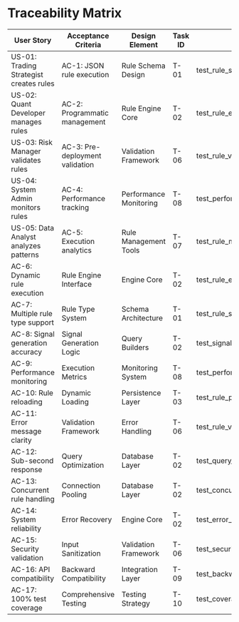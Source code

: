 # Traceability Matrix

| User Story | Acceptance Criteria | Design Element | Task ID | Test Case | Commit |
|------------|----------------------|----------------|---------|-----------|--------|
| US-01: Trading Strategist creates rules | AC-1: JSON rule execution | Rule Schema Design | T-01 | test_rule_schema.py | TBD |
| US-02: Quant Developer manages rules | AC-2: Programmatic management | Rule Engine Core | T-02 | test_rule_engine.py | TBD |
| US-03: Risk Manager validates rules | AC-3: Pre-deployment validation | Validation Framework | T-06 | test_rule_validation.py | TBD |
| US-04: System Admin monitors rules | AC-4: Performance tracking | Performance Monitoring | T-08 | test_performance_monitoring.py | TBD |
| US-05: Data Analyst analyzes patterns | AC-5: Execution analytics | Rule Management Tools | T-07 | test_rule_management.py | TBD |
| AC-6: Dynamic rule execution | Rule Engine Interface | Engine Core | T-02 | test_rule_engine.py | TBD |
| AC-7: Multiple rule type support | Rule Type System | Schema Architecture | T-01 | test_rule_schema.py | TBD |
| AC-8: Signal generation accuracy | Signal Generation Logic | Query Builders | T-02 | test_signal_generation.py | TBD |
| AC-9: Performance monitoring | Execution Metrics | Monitoring System | T-08 | test_performance_monitoring.py | TBD |
| AC-10: Rule reloading | Dynamic Loading | Persistence Layer | T-03 | test_rule_persistence.py | TBD |
| AC-11: Error message clarity | Validation Framework | Error Handling | T-06 | test_rule_validation.py | TBD |
| AC-12: Sub-second response | Query Optimization | Database Layer | T-02 | test_query_performance.py | TBD |
| AC-13: Concurrent rule handling | Connection Pooling | Database Layer | T-02 | test_concurrent_execution.py | TBD |
| AC-14: System reliability | Error Recovery | Engine Core | T-02 | test_error_recovery.py | TBD |
| AC-15: Security validation | Input Sanitization | Validation Framework | T-06 | test_security_validation.py | TBD |
| AC-16: API compatibility | Backward Compatibility | Integration Layer | T-09 | test_backward_compatibility.py | TBD |
| AC-17: 100% test coverage | Comprehensive Testing | Testing Strategy | T-10 | test_coverage_report.py | TBD |
